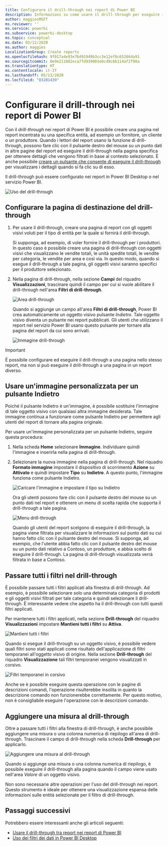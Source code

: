 ```yaml
---
title: Configurare il drill-through nei report di Power BI
description: Informazioni su come usare il drill-through per eseguire il drill-down nei dati, nella pagina di un nuovo report, nei report di Power BI
author: maggiesMSFT
ms.reviewer: ''
ms.service: powerbi
ms.subservice: powerbi-desktop
ms.topic: conceptual
ms.date: 03/12/2020
ms.author: maggies
LocalizationGroup: Create reports
ms.openlocfilehash: 9f017a4e93e76d91949b3cc3e12ef0c652664a91
ms.sourcegitcommit: 0e9e211082eca7fd939803e0cd9c6b114af2f90a
ms.translationtype: HT
ms.contentlocale: it-IT
ms.lasthandoff: 05/13/2020
ms.locfileid: "83281439"
---
```

# <a name="set-up-drill-through-in-power-bi-reports"></a>Configurare il drill-through nei report di Power BI
Con il *drill-through* nei report di Power BI è possibile creare una pagina nel report incentrata su una specifica entità, ad esempio un fornitore, un cliente o un produttore. Quando i lettori del report usano la funzione di drill-through, possono fare clic con il pulsante destro del mouse su un punto dati in altre pagine del report ed eseguire il drill-through nella pagina specifica per ottenere dettagli che vengono filtrati in base al contesto selezionato. È anche possibile [creare un pulsante che consente di eseguire il drill-through](desktop-drill-through-buttons.md) per visualizzare i dettagli quando si fa clic su di esso.

Il drill-through può essere configurato nei report in Power BI Desktop o nel servizio Power BI.

![Uso del drill-through](media/desktop-drillthrough/power-bi-drill-through-right-click.png)

## <a name="set-up-the-drill-through-destination-page"></a>Configurare la pagina di destinazione del drill-through
1. Per usare il drill-through, creare una pagina di report con gli oggetti visivi voluti per il tipo di entità per la quale si fornirà il drill-through. 

    Si supponga, ad esempio, di voler fornire il drill-through per i produttori. In questo caso è possibile creare una pagina di drill-through con oggetti visivi che visualizzano le vendite totali, le unità spedite totali, le vendite per categoria, le vendite per area e così via. In questo modo, quando si esegue il drill-through a tale pagina, gli oggetti visivi saranno specifici per il produttore selezionato.

2. Nella pagina di drill-through, nella sezione **Campi** del riquadro **Visualizzazioni**, trascinare quindi il campo per cui si vuole abilitare il drill-through nell'area **Filtri di drill-through**.

    ![Area drill-through](media/desktop-drillthrough/drillthrough_02.png)

    Quando si aggiunge un campo all'area **Filtri di drill-through**, Power BI crea automaticamente un oggetto visivo pulsante *Indietro*. Tale oggetto visivo diventa un pulsante nei report pubblicati. Gli utenti che utilizzano il report nel servizio Power BI usano questo pulsante per tornare alla pagina del report da cui sono arrivati.

    ![Immagine drill-through](media/desktop-drillthrough/drillthrough_03.png)

> [!IMPORTANT]
> È possibile configurare ed eseguire il drill-through a una pagina nello stesso report, ma non si può eseguire il drill-through a una pagina in un report diverso.  



## <a name="use-your-own-image-for-a-back-button"></a>Usare un'immagine personalizzata per un pulsante Indietro    
 Poiché il pulsante Indietro è un'immagine, è possibile sostituire l'immagine di tale oggetto visivo con qualsiasi altra immagine desiderata. Tale immagine continua a funzionare come pulsante Indietro per permettere agli utenti del report di tornare alla pagina originale. 

Per usare un'immagine personalizzata per un pulsante Indietro, seguire questa procedura:

1. Nella scheda **Home** selezionare **Immagine**. Individuare quindi l'immagine e inserirla nella pagina di drill-through.

2. Selezionare la nuova immagine nella pagina di drill-through. Nel riquadro **Formato immagine** impostare il dispositivo di scorrimento **Azione** su **Attivato** e quindi impostare **Tipo** su **Indietro**. A questo punto, l'immagine funziona come pulsante Indietro.

    ![Caricare l'immagine e impostare il tipo su Indietro](media/desktop-drillthrough/drillthrough_05.png)

    
     Ora gli utenti possono fare clic con il pulsante destro del mouse su un punto dati nel report e ottenere un menu di scelta rapida che supporta il drill-through a tale pagina. 

    ![Menu drill-through](media/desktop-drillthrough/drillthrough_04.png)

    Quando gli utenti del report scelgono di eseguire il drill-through, la pagina viene filtrata per visualizzare le informazioni sul punto dati su cui hanno fatto clic con il pulsante destro del mouse. Si supponga, ad esempio, che l'utente abbia fatto clic con il pulsante destro del mouse su un punto dati relativo a Contoso, un produttore, e abbia scelto di eseguire il drill-through. La pagina di drill-through visualizzata verrà filtrata in base a Contoso.

## <a name="pass-all-filters-in-drill-through"></a>Passare tutti i filtri nel drill-through

È possibile passare tutti i filtri applicati alla finestra di drill-through. Ad esempio, è possibile selezionare solo una determinata categoria di prodotti e gli oggetti visivi filtrati per tale categoria e quindi selezionare il drill-through. È interessante vedere che aspetto ha il drill-through con tutti questi filtri applicati.

Per mantenere tutti i filtri applicati, nella sezione **Drill-through** del riquadro **Visualizzazioni** impostare **Mantieni tutti i filtri** su **Attiva**. 

![Mantieni tutti i filtri](media/desktop-drillthrough/drillthrough_06.png)

Quando si esegue il drill-through su un oggetto visivo, è possibile vedere quali filtri sono stati applicati come risultato dell'applicazione di filtri temporanei all'oggetto visivo di origine. Nella sezione **Drill-through** del riquadro **Visualizzazione** tali filtri temporanei vengono visualizzati in corsivo. 

![Filtri temporanei in corsivo](media/desktop-drillthrough/drillthrough_07.png)

Anche se è possibile eseguire questa operazione con le pagine di descrizioni comandi, l'operazione risulterebbe insolita in quanto la descrizione comando non funzionerebbe correttamente. Per questo motivo, non è consigliabile eseguire l'operazione con le descrizioni comando.

## <a name="add-a-measure-to-drill-through"></a>Aggiungere una misura al drill-through

Oltre a passare tutti i filtri alla finestra di drill-through, è anche possibile aggiungere una misura o una colonna numerica di riepilogo all'area di drill-through. Trascinare il campo di drill-through nella scheda **Drill-through** per applicarlo. 

![Aggiungere una misura al drill-through](media/desktop-drillthrough/drillthrough_08.png)

Quando si aggiunge una misura o una colonna numerica di riepilogo, è possibile eseguire il drill-through alla pagina quando il campo viene usato nell'area *Valore* di un oggetto visivo.

Non sono necessarie altre operazioni per l'uso del drill-through nei report. Questo strumento è ideale per ottenere una visualizzazione espansa delle informazioni sulle entità selezionate per il filtro di drill-through.

## <a name="next-steps"></a>Passaggi successivi

Potrebbero essere interessanti anche gli articoli seguenti:

* [Usare il drill-through tra report nei report di Power BI](desktop-cross-report-drill-through.md)
* [Uso dei filtri dei dati in Power BI Desktop](../visuals/power-bi-visualization-slicers.md)
